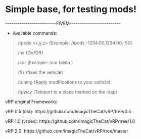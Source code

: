 
# Simple base, for testing mods!

-------------------------FIVEM-------------------------

+ Available commands:

> /tpcds <x,y,z> (Example: /tpcds -1234.00,1234.00,-50)
>
> /nc (On/Off)
>
> /car <model> (Example: /car blista )
>
> /fix (fixes the vehicle)
>
> /tuning (Apply modifications to your vehicle)
>
> /tpway (Teleport to a place marked on the map)


<p>vRP original Frameworkc
<p>vRP 0.5 (old): https://github.com/ImagicTheCat/vRP/tree/0.5</p>
<p>vRP 1.0 (vrpex): https://github.com/ImagicTheCat/vRP/tree/1.0</p>
<p>vRP 2.0: https://github.com/ImagicTheCat/vRP/tree/master</p>

